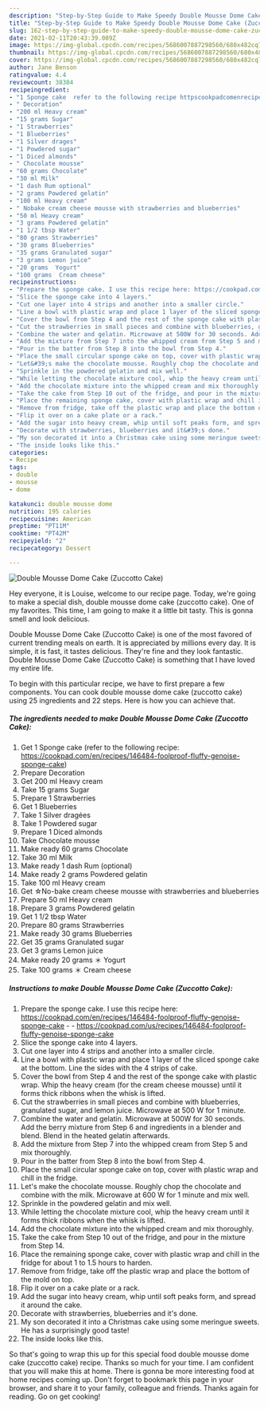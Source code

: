```yaml
---
description: "Step-by-Step Guide to Make Speedy Double Mousse Dome Cake (Zuccotto Cake)"
title: "Step-by-Step Guide to Make Speedy Double Mousse Dome Cake (Zuccotto Cake)"
slug: 162-step-by-step-guide-to-make-speedy-double-mousse-dome-cake-zuccotto-cake
date: 2021-02-11T20:43:39.089Z
image: https://img-global.cpcdn.com/recipes/5686007887298560/680x482cq70/double-mousse-dome-cake-zuccotto-cake-recipe-main-photo.jpg
thumbnail: https://img-global.cpcdn.com/recipes/5686007887298560/680x482cq70/double-mousse-dome-cake-zuccotto-cake-recipe-main-photo.jpg
cover: https://img-global.cpcdn.com/recipes/5686007887298560/680x482cq70/double-mousse-dome-cake-zuccotto-cake-recipe-main-photo.jpg
author: Jane Benson
ratingvalue: 4.4
reviewcount: 38384
recipeingredient:
- "1 Sponge cake  refer to the following recipe httpscookpadcomenrecipes146484foolprooffluffygenoisespongecake"
- " Decoration"
- "200 ml Heavy cream"
- "15 grams Sugar"
- "1 Strawberries"
- "1 Blueberries"
- "1 Silver drages"
- "1 Powdered sugar"
- "1 Diced almonds"
- " Chocolate mousse"
- "60 grams Chocolate"
- "30 ml Milk"
- "1 dash Rum optional"
- "2 grams Powdered gelatin"
- "100 ml Heavy cream"
- " Nobake cream cheese mousse with strawberries and blueberries"
- "50 ml Heavy cream"
- "3 grams Powdered gelatin"
- "1 1/2 tbsp Water"
- "80 grams Strawberries"
- "30 grams Blueberries"
- "35 grams Granulated sugar"
- "3 grams Lemon juice"
- "20 grams  Yogurt"
- "100 grams  Cream cheese"
recipeinstructions:
- "Prepare the sponge cake. I use this recipe here: https://cookpad.com/en/recipes/146484-foolproof-fluffy-genoise-sponge-cake  https://cookpad.com/us/recipes/146484-foolproof-fluffy-genoise-sponge-cake"
- "Slice the sponge cake into 4 layers."
- "Cut one layer into 4 strips and another into a smaller circle."
- "Line a bowl with plastic wrap and place 1 layer of the sliced sponge cake at the bottom. Line the sides with the 4 strips of cake."
- "Cover the bowl from Step 4 and the rest of the sponge cake with plastic wrap. Whip the heavy cream (for the cream cheese mousse) until it forms thick ribbons when the whisk is lifted."
- "Cut the strawberries in small pieces and combine with blueberries, granulated sugar, and lemon juice. Microwave at 500 W for 1 minute."
- "Combine the water and gelatin. Microwave at 500W for 30 seconds. Add the berry mixture from Step 6 and ingredients in a blender and blend. Blend in the heated gelatin afterwards."
- "Add the mixture from Step 7 into the whipped cream from Step 5 and mix thoroughly."
- "Pour in the batter from Step 8 into the bowl from Step 4."
- "Place the small circular sponge cake on top, cover with plastic wrap and chill in the fridge."
- "Let&#39;s make the chocolate mousse. Roughly chop the chocolate and combine with the milk. Microwave at 600 W for 1 minute and mix well."
- "Sprinkle in the powdered gelatin and mix well."
- "While letting the chocolate mixture cool, whip the heavy cream until it forms thick ribbons when the whisk is lifted."
- "Add the chocolate mixture into the whipped cream and mix thoroughly."
- "Take the cake from Step 10 out of the fridge, and pour in the mixture from Step 14."
- "Place the remaining sponge cake, cover with plastic wrap and chill in the fridge for about 1 to 1.5 hours to harden."
- "Remove from fridge, take off the plastic wrap and place the bottom of the mold on top."
- "Flip it over on a cake plate or a rack."
- "Add the sugar into heavy cream, whip until soft peaks form, and spread it around the cake."
- "Decorate with strawberries, blueberries and it&#39;s done."
- "My son decorated it into a Christmas cake using some meringue sweets. He has a surprisingly good taste!"
- "The inside looks like this."
categories:
- Recipe
tags:
- double
- mousse
- dome

katakunci: double mousse dome 
nutrition: 195 calories
recipecuisine: American
preptime: "PT11M"
cooktime: "PT42M"
recipeyield: "2"
recipecategory: Dessert

---
```



![Double Mousse Dome Cake (Zuccotto Cake)](https://img-global.cpcdn.com/recipes/5686007887298560/680x482cq70/double-mousse-dome-cake-zuccotto-cake-recipe-main-photo.jpg)

Hey everyone, it is Louise, welcome to our recipe page. Today, we're going to make a special dish, double mousse dome cake (zuccotto cake). One of my favorites. This time, I am going to make it a little bit tasty. This is gonna smell and look delicious.



Double Mousse Dome Cake (Zuccotto Cake) is one of the most favored of current trending meals on earth. It is appreciated by millions every day. It is simple, it is fast, it tastes delicious. They're fine and they look fantastic. Double Mousse Dome Cake (Zuccotto Cake) is something that I have loved my entire life.


To begin with this particular recipe, we have to first prepare a few components. You can cook double mousse dome cake (zuccotto cake) using 25 ingredients and 22 steps. Here is how you can achieve that.

<!--inarticleads1-->

##### The ingredients needed to make Double Mousse Dome Cake (Zuccotto Cake):

1. Get 1 Sponge cake  (refer to the following recipe: https://cookpad.com/en/recipes/146484-foolproof-fluffy-genoise-sponge-cake)
1. Prepare  Decoration
1. Get 200 ml Heavy cream
1. Take 15 grams Sugar
1. Prepare 1 Strawberries
1. Get 1 Blueberries
1. Take 1 Silver dragées
1. Take 1 Powdered sugar
1. Prepare 1 Diced almonds
1. Take  Chocolate mousse
1. Make ready 60 grams Chocolate
1. Take 30 ml Milk
1. Make ready 1 dash Rum (optional)
1. Make ready 2 grams Powdered gelatin
1. Take 100 ml Heavy cream
1. Get  ☆No-bake cream cheese mousse with strawberries and blueberries
1. Prepare 50 ml Heavy cream
1. Prepare 3 grams Powdered gelatin
1. Get 1 1/2 tbsp Water
1. Prepare 80 grams Strawberries
1. Make ready 30 grams Blueberries
1. Get 35 grams Granulated sugar
1. Get 3 grams Lemon juice
1. Make ready 20 grams ＊ Yogurt
1. Take 100 grams ＊ Cream cheese




<!--inarticleads2-->

##### Instructions to make Double Mousse Dome Cake (Zuccotto Cake):

1. Prepare the sponge cake. I use this recipe here: https://cookpad.com/en/recipes/146484-foolproof-fluffy-genoise-sponge-cake -  - https://cookpad.com/us/recipes/146484-foolproof-fluffy-genoise-sponge-cake
1. Slice the sponge cake into 4 layers.
1. Cut one layer into 4 strips and another into a smaller circle.
1. Line a bowl with plastic wrap and place 1 layer of the sliced sponge cake at the bottom. Line the sides with the 4 strips of cake.
1. Cover the bowl from Step 4 and the rest of the sponge cake with plastic wrap. Whip the heavy cream (for the cream cheese mousse) until it forms thick ribbons when the whisk is lifted.
1. Cut the strawberries in small pieces and combine with blueberries, granulated sugar, and lemon juice. Microwave at 500 W for 1 minute.
1. Combine the water and gelatin. Microwave at 500W for 30 seconds. Add the berry mixture from Step 6 and ingredients in a blender and blend. Blend in the heated gelatin afterwards.
1. Add the mixture from Step 7 into the whipped cream from Step 5 and mix thoroughly.
1. Pour in the batter from Step 8 into the bowl from Step 4.
1. Place the small circular sponge cake on top, cover with plastic wrap and chill in the fridge.
1. Let&#39;s make the chocolate mousse. Roughly chop the chocolate and combine with the milk. Microwave at 600 W for 1 minute and mix well.
1. Sprinkle in the powdered gelatin and mix well.
1. While letting the chocolate mixture cool, whip the heavy cream until it forms thick ribbons when the whisk is lifted.
1. Add the chocolate mixture into the whipped cream and mix thoroughly.
1. Take the cake from Step 10 out of the fridge, and pour in the mixture from Step 14.
1. Place the remaining sponge cake, cover with plastic wrap and chill in the fridge for about 1 to 1.5 hours to harden.
1. Remove from fridge, take off the plastic wrap and place the bottom of the mold on top.
1. Flip it over on a cake plate or a rack.
1. Add the sugar into heavy cream, whip until soft peaks form, and spread it around the cake.
1. Decorate with strawberries, blueberries and it&#39;s done.
1. My son decorated it into a Christmas cake using some meringue sweets. He has a surprisingly good taste!
1. The inside looks like this.




So that's going to wrap this up for this special food double mousse dome cake (zuccotto cake) recipe. Thanks so much for your time. I am confident that you will make this at home. There is gonna be more interesting food at home recipes coming up. Don't forget to bookmark this page in your browser, and share it to your family, colleague and friends. Thanks again for reading. Go on get cooking!
